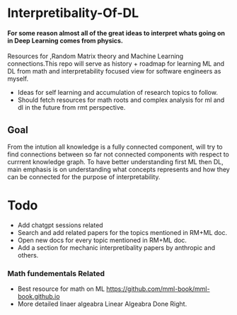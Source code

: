 # Interpretibality-Of-DL
#### For some reason almost all of the great ideas to interpret whats going on in  Deep Learning comes from physics.
Resources for ,Random Matrix theory and Machine Learning connections.This repo will serve as history + roadmap for learning ML and DL from math  and interpretability focused view for software engineers as myself.
+ Ideas for self learning and accumulation of research topics to follow.
+ Should fetch resources for math roots and complex analysis for ml and dl in the future from rmt perspective. 

## Goal
From the intution all knowledge is a fully connected component, will try to find connections between so far not connected components with respect to currrent knowledge graph. To have better understanding first ML then DL, main emphasis is on understanding what concepts represents and how they can be connected for the purpose of interpretability. 

# Todo
+ Add chatgpt sessions related
+ Search and add related papers for the topics mentioned in RM+ML doc.
+ Open new docs for every topic mentioned in RM+ML doc.
+ Add a section for mechanic interpretibality papers by anthropic and others.

###  Math fundementals Related
+ Best resource for math on ML  https://github.com/mml-book/mml-book.github.io
+ More detailed linaer algeabra Linear Algeabra Done Right.
   
  
